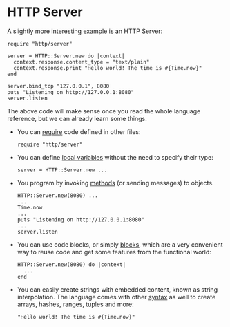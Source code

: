 # HTTP Server

A slightly more interesting example is an HTTP Server:

```crystal
require "http/server"

server = HTTP::Server.new do |context|
  context.response.content_type = "text/plain"
  context.response.print "Hello world! The time is #{Time.now}"
end

server.bind_tcp "127.0.0.1", 8080
puts "Listening on http://127.0.0.1:8080"
server.listen
```

The above code will make sense once you read the whole language reference, but we can already learn some things.

* You can [require](../syntax_and_semantics/requiring_files.html) code defined in other files:

    ```crystal
    require "http/server"
    ```
* You can define [local variables](../syntax_and_semantics/local_variables.html) without the need to specify their type:

    ```crystal
    server = HTTP::Server.new ...
    ```

* You program by invoking [methods](../syntax_and_semantics/classes_and_methods.html) (or sending messages) to objects.

    ```crystal
    HTTP::Server.new(8080) ...
    ...
    Time.now
    ...
    puts "Listening on http://127.0.0.1:8080"
    ...
    server.listen
    ```

* You can use code blocks, or simply [blocks](../syntax_and_semantics/blocks_and_procs.html), which are a very convenient way to reuse code and get some features from the functional world:

    ```crystal
    HTTP::Server.new(8080) do |context|
      ...
    end
    ```

* You can easily create strings with embedded content, known as string interpolation. The language comes with other [syntax](../syntax_and_semantics/literals.html) as well to create arrays, hashes, ranges, tuples and more:

    ```crystal
    "Hello world! The time is #{Time.now}"
    ```



